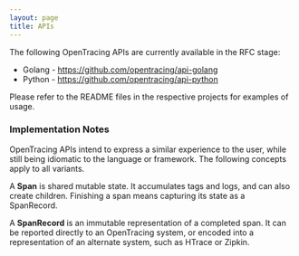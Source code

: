 ```yaml
---
layout: page
title: APIs
---
```

The following OpenTracing APIs are currently available in the RFC stage:

* Golang - https://github.com/opentracing/api-golang
* Python - https://github.com/opentracing/api-python

Please refer to the README files in the respective projects for examples of usage.

### Implementation Notes

OpenTracing APIs intend to express a similar experience to the user, while still being idiomatic to the language or framework. The following concepts apply to all variants.

A **Span** is shared mutable state. It accumulates tags and logs, and can also create children. Finishing a span means capturing its state as a SpanRecord.

A **SpanRecord** is an immutable representation of a completed span. It can be reported directly to an OpenTracing system, or encoded into a representation of an alternate system, such as HTrace or Zipkin.
